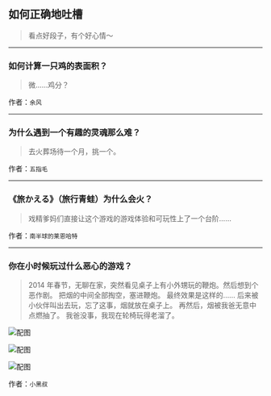 ## 如何正确地吐槽

> 看点好段子，有个好心情～


 
---

### 如何计算一只鸡的表面积？

> 微……鸡分？


作者：`余风`

---

### 为什么遇到一个有趣的灵魂那么难？

> 去火葬场待一个月，挑一个。


作者：`五指毛`

---

### 《旅かえる》（旅行青蛙）为什么会火？

> 戏精爹妈们直接让这个游戏的游戏体验和可玩性上了一个台阶……


作者：`南半球的莱恩哈特`

---

### 你在小时候玩过什么恶心的游戏？

> 2014 年春节，无聊在家，突然看见桌子上有小外甥玩的鞭炮。然后想到个恶作剧。
> 把烟的中间全部掏空，塞进鞭炮。
> 最终效果是这样的……
> 后来被小伙伴叫出去玩，忘了这事，烟就放在桌子上。
> 再然后，烟被我爸无意中点燃抽了。
> 我爸没事，我现在轮椅玩得老溜了。



![配图](http://pic2.zhimg.com/70/v2-bf248b74f47706e958bf722569277821_b.jpg)



![配图](http://pic1.zhimg.com/70/v2-ee41eac6edfc0502dc6db1bdca98bc28_b.jpg)



![配图](http://pic3.zhimg.com/70/v2-de8098405994be8b4368f1ab518af056_b.jpg)


作者：`小黑叔`